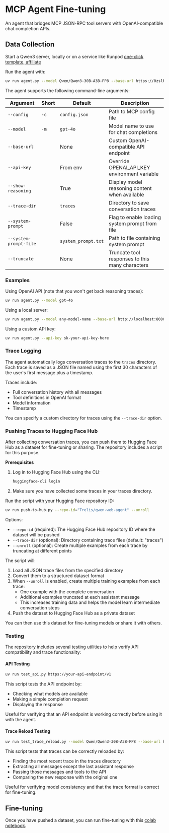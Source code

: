 # MCP Agent Fine-tuning

An agent that bridges MCP JSON-RPC tool servers with OpenAI-compatible chat completion APIs.

## Data Collection

Start a Qwen3 server, locally or on a service like Runpod [one-click template, affiliate](https://runpod.io/console/deploy?template=y3syp133lq&ref=jmfkcdio)

Run the agent with:
```bash
uv run agent.py --model Qwen/Qwen3-30B-A3B-FP8 --base-url https://0zslbmx98vpo2i-8000.proxy.runpod.net/v1 --truncate 4000
```

The agent supports the following command-line arguments:

| Argument | Short | Default | Description |
|----------|-------|---------|-------------|
| `--config` | `-c` | `config.json` | Path to MCP config file |
| `--model` | `-m` | `gpt-4o` | Model name to use for chat completions |
| `--base-url` | | None | Custom OpenAI-compatible API endpoint |
| `--api-key` | | From env | Override OPENAI_API_KEY environment variable |
| `--show-reasoning` | | True | Display model reasoning content when available |
| `--trace-dir` | | `traces` | Directory to save conversation traces |
| `--system-prompt` | | False | Flag to enable loading system prompt from file |
| `--system-prompt-file` | | `system_prompt.txt` | Path to file containing system prompt |
| `--truncate` | | None | Truncate tool responses to this many characters |

### Examples

Using OpenAI API (note that you won't get back reasoning traces):
```bash
uv run agent.py --model gpt-4o
```

Using a local server:
```bash
uv run agent.py --model any-model-name --base-url http://localhost:8000/v1
```

Using a custom API key:
```bash
uv run agent.py --api-key sk-your-api-key-here
```

### Trace Logging

The agent automatically logs conversation traces to the `traces` directory. Each trace is saved as a JSON file named using the first 30 characters of the user's first message plus a timestamp.

Traces include:
- Full conversation history with all messages
- Tool definitions in OpenAI format
- Model information
- Timestamp

You can specify a custom directory for traces using the `--trace-dir` option.

### Pushing Traces to Hugging Face Hub

After collecting conversation traces, you can push them to Hugging Face Hub as a dataset for fine-tuning or sharing. The repository includes a script for this purpose.

**Prerequisites**

1. Log in to Hugging Face Hub using the CLI:
   ```bash
   huggingface-cli login
   ```

2. Make sure you have collected some traces in your traces directory.

Run the script with your Hugging Face repository ID:

```bash
uv run push-to-hub.py --repo-id="Trelis/qwen-web-agent" --unroll
```

Options:
- `--repo-id` (required): The Hugging Face Hub repository ID where the dataset will be pushed
- `--trace-dir` (optional): Directory containing trace files (default: "traces")
- `--unroll` (optional): Create multiple examples from each trace by truncating at different points

The script will:
1. Load all JSON trace files from the specified directory
2. Convert them to a structured dataset format
3. When `--unroll` is enabled, create multiple training examples from each trace:
   - One example with the complete conversation
   - Additional examples truncated at each assistant message
   - This increases training data and helps the model learn intermediate conversation steps
4. Push the dataset to Hugging Face Hub as a private dataset

You can then use this dataset for fine-tuning models or share it with others.

### Testing

The repository includes several testing utilities to help verify API compatibility and trace functionality:

#### API Testing

```bash
uv run test_api.py https://your-api-endpoint/v1
```

This script tests the API endpoint by:
- Checking what models are available
- Making a simple completion request
- Displaying the response

Useful for verifying that an API endpoint is working correctly before using it with the agent.

#### Trace Reload Testing

```bash
uv run test_trace_reload.py --model Qwen/Qwen3-30B-A3B-FP8 --base-url https://0zslbmx98vpo2i-8000.proxy.runpod.net/v1
```

This script tests that traces can be correctly reloaded by:
- Finding the most recent trace in the traces directory
- Extracting all messages except the last assistant response
- Passing those messages and tools to the API
- Comparing the new response with the original one

Useful for verifying model consistency and that the trace format is correct for fine-tuning.

## Fine-tuning

Once you have pushed a dataset, you can run fine-tuning with this [colab notebook](https://colab.research.google.com/drive/1jg72VoXOMVhqWmHlCztgXMaK1i1VoRBE?usp=sharing).